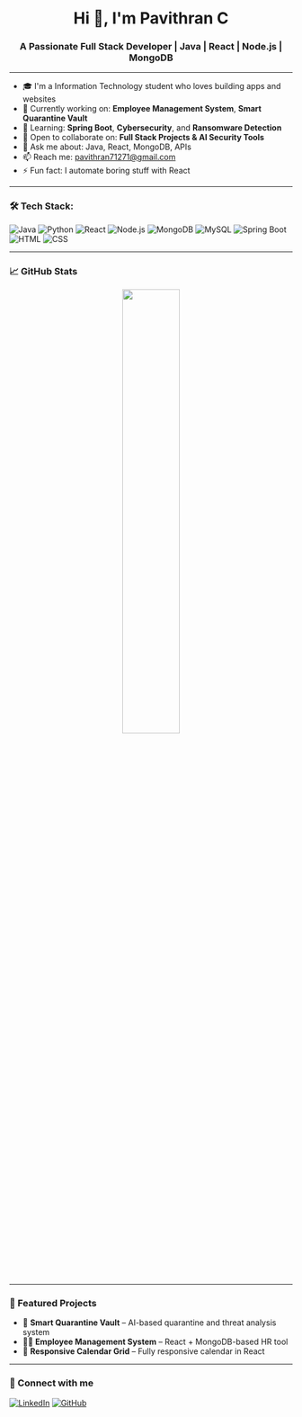 <h1 align="center">Hi 👋, I'm Pavithran C</h1>
<h3 align="center">A Passionate Full Stack Developer | Java | React | Node.js | MongoDB</h3>

---

- 🎓 I'm a Information Technology student who loves building apps and websites
- 🔭 Currently working on: **Employee Management System**, **Smart Quarantine Vault**
- 🌱 Learning: **Spring Boot**, **Cybersecurity**, and **Ransomware Detection**
- 👯 Open to collaborate on: **Full Stack Projects & AI Security Tools**
- 💬 Ask me about: Java, React, MongoDB, APIs
- 📫 Reach me: [pavithran71271@gmail.com](mailto:pavithran71271@gmail.com)
- ⚡ Fun fact: I automate boring stuff with React

---

### 🛠️ Tech Stack:
![Java](https://img.shields.io/badge/Java-ED8B00?style=flat&logo=java&logoColor=white)
![Python](https://img.shields.io/badge/Python-3670A0?style=flat&logo=python&logoColor=white)
![React](https://img.shields.io/badge/React-20232A?style=flat&logo=react&logoColor=61DAFB)
![Node.js](https://img.shields.io/badge/Node.js-339933?style=flat&logo=nodedotjs&logoColor=white)
![MongoDB](https://img.shields.io/badge/MongoDB-4EA94B?style=flat&logo=mongodb&logoColor=white)
![MySQL](https://img.shields.io/badge/MySQL-00758F?style=flat&logo=mysql&logoColor=white)
![Spring Boot](https://img.shields.io/badge/Spring_Boot-6DB33F?style=flat&logo=spring-boot&logoColor=white)
![HTML](https://img.shields.io/badge/HTML5-E34F26?style=flat&logo=html5&logoColor=white)
![CSS](https://img.shields.io/badge/CSS3-1572B6?style=flat&logo=css3&logoColor=white)

---

### 📈 GitHub Stats

<p align="center">
  <img src="https://github-readme-stats.vercel.app/api?username=pavithran-c&show_icons=true&theme=tokyonight" width="45%"/>
</p>

---

### 🚀 Featured Projects
- 🔐 **Smart Quarantine Vault** – AI-based quarantine and threat analysis system
- 🧑‍💼 **Employee Management System** – React + MongoDB-based HR tool
- 📅 **Responsive Calendar Grid** – Fully responsive calendar in React

---

### 🔗 Connect with me
[![LinkedIn](https://img.shields.io/badge/LinkedIn-0A66C2?style=flat&logo=linkedin&logoColor=white)](https://linkedin.com/in/your-link)
[![GitHub](https://img.shields.io/badge/GitHub-181717?style=flat&logo=github&logoColor=white)](https://github.com/pavithran-c)

